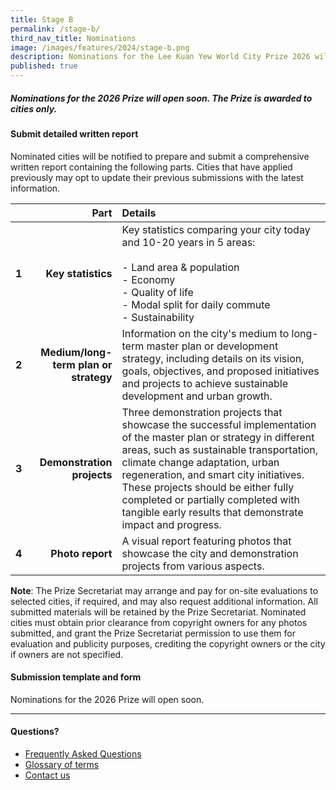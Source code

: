 ```yaml
---
title: Stage B
permalink: /stage-b/
third_nav_title: Nominations
image: /images/features/2024/stage-b.png
description: Nominations for the Lee Kuan Yew World City Prize 2026 will open soon! 
published: true
---
```


##### Nominations for the 2026 Prize will open soon. The Prize is awarded to cities only. 

#### **Submit detailed written report**

Nominated cities will be notified to prepare and submit a comprehensive written report containing the following parts. Cities that have applied previously may opt to update their previous submissions with the latest information.

| | Part | Details |
|:---:|---:|:---|
| **1** | **Key statistics** | Key statistics comparing your city today and 10-20 years in 5 areas: <br><br> - Land area & population <br> - Economy <br> - Quality of life <br> - Modal split for daily commute <br> - Sustainability |
| **2** | **Medium/long-term plan or strategy** | Information on the city's medium to long-term master plan or development strategy, including details on its vision, goals, objectives, and proposed initiatives and projects to achieve sustainable development and urban growth. | 
| **3** | **Demonstration projects** | Three demonstration projects that showcase the successful implementation of the master plan or strategy in different areas, such as sustainable transportation, climate change adaptation, urban regeneration, and smart city initiatives. These projects should be either fully completed or partially completed with tangible early results that demonstrate impact and progress. |
| **4** | **Photo report** | A visual report featuring photos that showcase the city and demonstration projects from various aspects. |

**Note**: The Prize Secretariat may arrange and pay for on-site evaluations to selected cities, if required, and may also request additional information. All submitted materials will be retained by the Prize Secretariat. Nominated cities must obtain prior clearance from copyright owners for any photos submitted, and grant the Prize Secretariat permission to use them for evaluation and publicity purposes, crediting the copyright owners or the city if owners are not specified.

#### **Submission template and form**

Nominations for the 2026 Prize will open soon.

---

#### **Questions?**

- [Frequently Asked Questions](/faq/) 
- [Glossary of terms](/glossary/)
- [Contact us](/feedback/)
